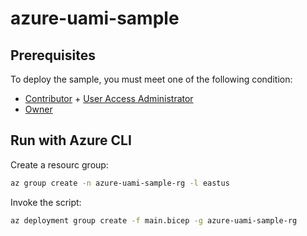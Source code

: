 # azure-uami-sample

## Prerequisites

To deploy the sample, you must meet one of the following condition: 
- [Contributor](https://docs.microsoft.com/en-us/azure/role-based-access-control/built-in-roles#contributor) + [User Access Administrator](https://docs.microsoft.com/en-us/azure/role-based-access-control/built-in-roles#user-access-administrator) 
- [Owner](https://docs.microsoft.com/en-us/azure/role-based-access-control/built-in-roles#owner)

## Run with Azure CLI

Create a resourc group:

```bash
az group create -n azure-uami-sample-rg -l eastus
```

Invoke the script:

```bash
az deployment group create -f main.bicep -g azure-uami-sample-rg
```